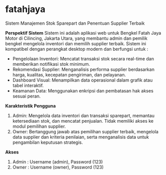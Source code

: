 # fatahjaya
 Sistem Manajemen Stok Sparepart dan Penentuan Supplier Terbaik

**Perspektif Sistem** 
Sistem ini adalah aplikasi web untuk Bengkel Fatah Jaya Motor di Cilincing, Jakarta Utara, yang membantu admin dan pemilik bengkel mengelola inventori dan memilih supplier terbaik. Sistem ini kompatibel dengan perangkat desktop modern dan berfungsi untuk :
- Pengelolaan Inventori: Mencatat transaksi stok secara real-time dan memberikan notifikasi stok minimum.
- Rekomendasi Supplier: Menganalisis performa supplier berdasarkan harga, kualitas, kecepatan pengiriman, dan pelayanan.
- Dashboard Visual: Menampilkan data operasional dalam grafik atau tabel interaktif.
- Keamanan Data: Menggunakan enkripsi dan pembatasan hak akses sesuai peran.

**Karakteristik Pengguna**
1. Admin: Mengelola data inventori dan transaksi sparepart, memantau ketersediaan stok, dan mencatat penjualan. Tidak memiliki akses ke modul pemilihan supplier.
2. Owner: Bertanggung jawab atas pemilihan supplier terbaik, mengelola data supplier dan kriteria penilaian, serta menganalisis data untuk pengambilan keputusan strategis.

**Akses** 
1. Admin : Username (admin), Password (123)
2. Owner : Username (owner), Password (123)
